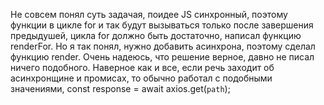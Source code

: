 Не совсем понял суть задачая, поидее JS синхронный, поэтому функции в цикле for и так будут вызываться только после завершения предыдушей, цикла for должно быть достаточно, написал функцию renderFor.
Но я так понял, нужно добавить асинхрона, поэтому сделал функцию render.
Очень надеюсь, что решение верное, давно не писал ничего подобного.
Наверное как и все, если речь заходит об асинхронщине и промисах, то обычно работал с подобными значениями, const response = await axios.get(`path`);
